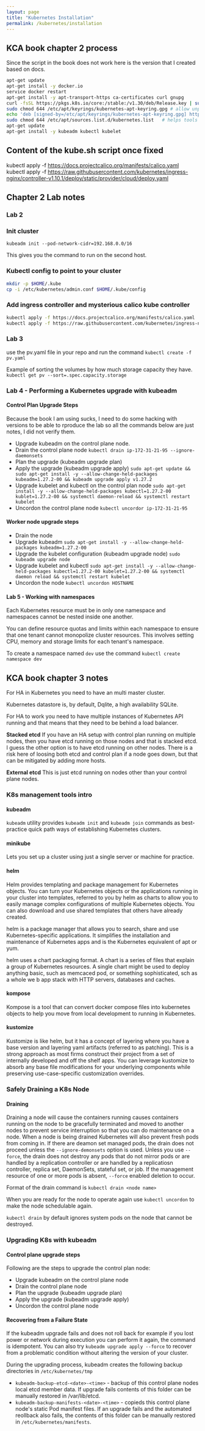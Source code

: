 ```yaml
---
layout: page
title: "Kubernetes Installation"
permalink: /kubernetes/installation
---
```


## KCA book chapter 2 process

Since the script in the book does not work here is the version that I created based on docs.

```bash
apt-get update
apt-get install -y docker.io
service docker restart
apt-get install -y apt-transport-https ca-certificates curl gnupg
curl -fsSL https://pkgs.k8s.io/core:/stable:/v1.30/deb/Release.key | sudo gpg --dearmor -o /etc/apt/keyrings/kubernetes-apt-keyring.gpg
sudo chmod 644 /etc/apt/keyrings/kubernetes-apt-keyring.gpg # allow unprivileged APT programs to read this keyring
echo 'deb [signed-by=/etc/apt/keyrings/kubernetes-apt-keyring.gpg] https://pkgs.k8s.io/core:/stable:/v1.30/deb/ /' > /etc/apt/sources.list.d/kubernetes.list
sudo chmod 644 /etc/apt/sources.list.d/kubernetes.list   # helps tools such as command-not-found to work correctly
apt-get update
apt-get install -y kubeadm kubectl kubelet
```

## Content of the kube.sh script once fixed

kubectl apply -f https://docs.projectcalico.org/manifests/calico.yaml
kubectl apply -f https://raw.githubusercontent.com/kubernetes/ingress-nginx/controller-v1.10.1/deploy/static/provider/cloud/deploy.yaml

## Chapter 2 Lab notes

### Lab 2

### Init cluster

`kubeadm init --pod-network-cidr=192.168.0.0/16`

This gives you the command to run on the second host.

### Kubectl config to point to your cluster

```bash
mkdir -p $HOME/.kube
cp -i /etc/kubernetes/admin.conf $HOME/.kube/config
```

### Add ingress controller and mysterious calico kube controller

```bash
kubectl apply -f https://docs.projectcalico.org/manifests/calico.yaml
kubectl apply -f https://raw.githubusercontent.com/kubernetes/ingress-nginx/controller-v1.10.1/deploy/static/provider/cloud/deploy.yaml
```

### Lab 3

use the pv.yaml file in your repo and run the command `kubectl create -f pv.yaml`


Example of sorting the volumes by how much storage capacity they have. `kubectl get pv --sort=.spec.capacity.storage`


### Lab 4 - Performing a Kubernetes upgrade with kubeadm

#### Control Plan Upgrade Steps

Because the book I am using sucks, I need to do some hacking with versions to be able to rproduce the lab so all the commands below are just notes, I did not verify them.

* Upgrade kubeadm on the control plane node. 
* Drain the control plane node `kubectl drain ip-172-31-21-95 --ignore-daemonsets`
* Plan the upgrade (kubeadm upgrade plan)
* Apply the upgrade (kubeadm upgrade apply) `sudo apt-get update && sudo apt-get install -y --allow-change-held-packages kubeadm=1.27.2-00 && kubeadm upgrade apply v1.27.2`
* Upgrade kubelet and kubectl on the control plan node `sudo apt-get install -y --allow-change-held-packages kubectl=1.27.2-00 kublet=1.27.2-00 && systemctl daemon-reload && systemctl restart kubelet`
* Uncordon the control plane node `kubectl uncordor ip-172-31-21-95`

#### Worker node upgrade steps

* Drain the node
* Upgrade kubeadm `sudo apt-get install -y --allow-change-held-packages kubeadm=1.27.2-00`
* Upgrade the kubelet configuration (kubeadm upgrade node) `sudo kubeadm upgrade node`
* Upgrade kubelet and kubectl `sudo apt-get install -y --allow-change-held-packages kubectl=1.27.2-00 kubelet=1.27.2-00 && systemctl daemon reload && systemctl restart kubelet`
* Uncordon the node `kubectl uncordon HOSTNAME`


#### Lab 5 - Working with namespaces

Each Kubernetes resource must be in only one namespace and namespaces cannot be nested inside one another.

You can define resource quotas and limits within each namespace to ensure that one tenant cannot monopolize cluster resources. This involves setting CPU, memory and storage limits for each tenant's namespace.

To create a namespace named `dev` use the command `kubectl create namespace dev`

## KCA book chapter 3 notes

For HA in Kubernetes you need to have an multi master cluster.

Kubernetes datastore is, by default, Dqlite, a high availability SQLite.

For HA to work you need to have multiple instances of Kubernetes API running and that means that they need to be behind a load balancer.

**Stacked etcd** If you have an HA setup with control plan running on multiple nodes, then you have etcd running on those nodes and that is stacked etcd. I guess the other option is to have etcd running on other nodes. There is a risk here of loosing both etcd and control plan if a node goes down, but that can be mitigated by adding more hosts.  

**External etcd** This is just etcd running on nodes other than your control plane nodes.

### K8s management tools intro

#### kubeadm

`kubeadm` utility provides `kubeadm init` and `kubeadm join` commands as best-practice quick path ways of establishing Kubernetes clusters.

#### minikube

Lets you set up a cluster using just a single server or machine for practice.

#### helm

Helm provides templating and package management for Kubernetes objects. You can turn your Kubernetes objects or the applications running in your cluster into templates, referred to you by helm as charts to allow you to easily manage complex configurations of multiple Kubernetes objects. You can also download and use shared templates that others have already created.

helm is a package manager that allows you to search, share and use Kubernetes-specific applications. It simplifies the installation and maintenance of Kubernetes apps and is the Kubernetes equivalent of apt or yum.

helm uses a chart packaging format. A chart is a series of files that explain a group of Kubernetes resources. A single chart might be used to deploy anything basic, such as memcaced pod, or something sophisticated, sch as a whole we b app stack with HTTP servers, databases and caches.

#### kompose

Kompose is a tool that can convert docker compose files into kubernetes objects to help you move from local development to running in Kubernetes.

#### kustomize

Kustomize is like helm, but it has a concept of layering where you have a base version and layering yaml artifacts (referred to as patching). This is a strong approach as most firms construct their project from a set of internally developed and off the shelf apps. You can leverage kustomize to absorb any base file modifications for your underlying components while preserving use-case-specific customization overrides. 

### Safely Draining a K8s Node

#### Draining

Draining a node will cause the containers running causes containers running on the node to be gracefully terminated and moved to another nodes to prevent service interruption so that you can do maintenance on a node. When a node is being drained Kubernetes will also prevent fresh pods from coming in. If there are deamon set managed pods, the drain does not proceed unless the `--ignore-demonsets` option is used. Unless you use `--force`, the drain does not destroy any pods that do not mirror pods or are handled by a replication controller or are handled by a replicatiosn controller, replica set, DaemonSets, stateful set, or job. If the management resource of one or more pods is absent, `--force` enabled deletion to occur.

Format of the drain command is `kubectl drain <node name>`

When you are ready for the node to operate again use `kubectl uncordon` to make the node schedulable again.

`kubectl drain` by default ignores system pods on the node that cannot be destroyed.

### Upgrading K8s with kubeadm

#### Control plane upgrade steps

Following are the steps to upgrade the control plan node:

* Upgrade kubeadm on the control plane node
* Drain the control plane node
* Plan the upgrade (kubeadm upgrade plan)
* Apply the upgrade (kubeadm upgrade apply)
* Uncordon the control plane node

#### Recovering from a Failure State

If the kubeadm upgrade fails and does not roll back for example if you lost power or network during execution you can perform it again, the command is idempotent. You can also try `kubeadm upgrade apply --force` to recover from a problematic condition without altering the version of your cluster.

During the upgrading process, kubeadm creates the following backup directories in `/etc/kubernetes/tmp`

* `kubeadm-backup-etcd-<date>-<time>` - backup of this control plane nodes local etcd member data. If upgrade fails contents of this folder can be manually restored in /var/lib/etcd.
* `kubeadm-backup-manifests-<date>-<time>` - copieds this control plane node's static Pod manifest files. If an upgrade fails and the automated reollback also fails, the contents of this folder can be manually restored in `/etc/kubernetes/manifests`.

